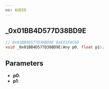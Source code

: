 ```yaml
---
ns: AUDIO
---
```

## _0x01BB4D577D38BD9E

```c
// 0x01BB4D577D38BD9E 0xE81FAC68
void _0x01BB4D577D38BD9E(Any p0, float p1);
```


## Parameters
* **p0**: 
* **p1**: 

